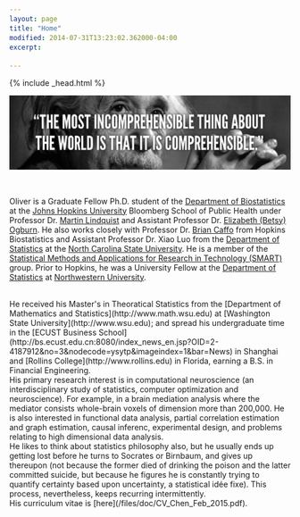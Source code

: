```yaml
---
layout: page
title: "Home"
modified: 2014-07-31T13:23:02.362000-04:00
excerpt: 

---
```


{% include _head.html %}

![x](/images/Einstein.jpg)

<br />

Oliver is a Graduate Fellow Ph.D. student of the [Department of Biostatistics](http://www.jhsph.edu/departments/biostatistics/) at the [Johns Hopkins University](http://www.jhsph.edu/) Bloomberg School of Public Health under Professor Dr. [Martin Lindquist](http://www.biostat.jhsph.edu/~mlindqui/) and Assistant Professor Dr. [Elizabeth (Betsy) Ogburn](http://www.eogburn.com). He also works closely with Professor Dr. [Brian Caffo]() from Hopkins Biostatistics and Assistant Professor Dr. Xiao Luo from the [Department of Statistics](http://www.jhsph.edu/departments/biostatistics/) at the [North Carolina State University](http://www.stat.ncsu.edu/). He is a member of the [Statistical Methods and Applications for Research in Technology (SMART)](http://www.smart-stats.org) group. Prior to Hopkins, he was a University Fellow at the [Department of Statistics](http://www.statistics.northwestern.edu) at [Northwestern University](http://www.northwestern.edu).

<br />
He received his Master's in Theoratical Statistics from the [Department of Mathematics and Statistics](http://www.math.wsu.edu) at [Washington State University](http://www.wsu.edu); and spread his undergraduate time in the [ECUST Business School](http://bs.ecust.edu.cn:8080/index_news_en.jsp?OID=2-4187912&no=3&nodecode=ysytp&imageindex=1&bar=News) in Shanghai and [Rollins College](http://www.rollins.edu) in Florida, earning a B.S. in Financial Engineering.


<br />
His primary research interest is in computational neuroscience (an interdisciplinary study of statistics, computer optimization and neuroscience). For example, in a brain mediation analysis where the mediator consists whole-brain voxels of dimension more than 200,000. He is also interested in functional data analysis, partial correlation estimation and graph estimation, causal inferenc, experimental design, and problems relating to high dimensional data analysis. 

<br />
He likes to think about statistics philosophy also, but he usually ends up getting lost before he turns to Socrates or Birnbaum, and gives up thereupon (not because the former died of drinking the poison and the latter committed suicide, but because he figures he is constantly trying to quantify certainty based upon uncertainty, a statistical idée fixe). This process, nevertheless, keeps recurring intermittently. 


<br />
His curriculum vitae is [here](/files/doc/CV_Chen_Feb_2015.pdf).
